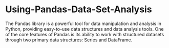 # Using-Pandas-Data-Set-Analysis
The Pandas library is a powerful tool for data manipulation and analysis in Python, providing easy-to-use data structures and data analysis tools. One of the core features of Pandas is its ability to work with structured datasets through two primary data structures: Series and DataFrame.
